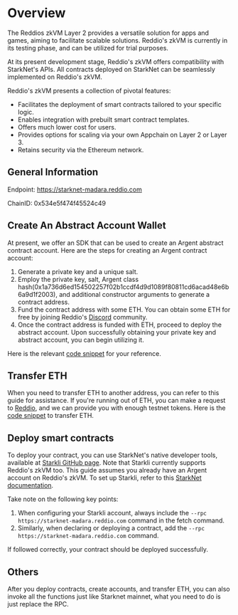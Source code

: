 # Overview
The Reddios zkVM Layer 2 provides a versatile solution for apps and games, aiming to facilitate scalable solutions. Reddio's zkVM is currently in its testing phase, and can be utilized for trial purposes.

At its present development stage, Reddio's zkVM offers compatibility with StarkNet's APIs. All contracts deployed on StarkNet can be seamlessly implemented on Reddio's zkVM.


Reddio's zkVM presents a collection of pivotal features:
- Facilitates the deployment of smart contracts tailored to your specific logic.
- Enables integration with prebuilt smart contract templates.
- Offers much lower cost for users.
- Provides options for scaling via your own Appchain on Layer 2 or Layer 3.
- Retains security via the Ethereum network.

## General Information
Endpoint: https://starknet-madara.reddio.com 

ChainID: 0x534e5f474f45524c49


## Create An Abstract Account Wallet
At present, we offer an SDK that can be used to create an Argent abstract contract account. Here are the steps for creating an Argent contract account:

1. Generate a private key and a unique salt.
2. Employ the private key, salt, Argent class hash(0x1a736d6ed154502257f02b1ccdf4d9d1089f80811cd6acad48e6b6a9d1f2003), and additional constructor arguments to generate a contract address.
3. Fund the contract address with some ETH. You can obtain some ETH for free by joining Reddio's [Discord](https://discord.com/invite/SjNAJ4qkK3) community.
4. Once the contract address is funded with ETH, proceed to deploy the abstract account.
Upon successfully obtaining your private key and abstract account, you can begin utilizing it.

Here is the relevant [code snippet](https://github.com/reddio-com/starknet-appchain-utils/blob/main/create_account.py#L17) for your reference.

## Transfer ETH
When you need to transfer ETH to another address, you can refer to this guide for assistance. If you're running out of ETH, you can make a request to [Reddio](https://discord.com/invite/SjNAJ4qkK3), and we can provide you with enough testnet tokens. Here is the [code snippet](https://github.com/reddio-com/starknet-appchain-utils/blob/main/transfer_eth.py#L21) to transfer ETH.

## Deploy smart contracts
To deploy your contract, you can use StarkNet's native developer tools, available at [Starkli GitHub page](https://github.com/xJonathanLEI/starkli). Note that Starkli currently supports Reddio's zkVM too. This guide assumes you already have an Argent account on Reddio's zkVM. To set up Starkli, refer to this [StarkNet documentation](https://docs.starknet.io/documentation/quick_start/set_up_an_account/). 

Take note on the following key points:

1. When configuring your Starkli account, always include the `--rpc https://starknet-madara.reddio.com` command in the fetch command.
2. Similarly, when declaring or deploying a contract, add the `--rpc https://starknet-madara.reddio.com` command.

If followed correctly, your contract should be deployed successfully.

## Others
After you deploy contracts, create accounts, and transfer ETH, you can also invoke all the functions just like Starknet mainnet, what you need to do is just replace the RPC.
